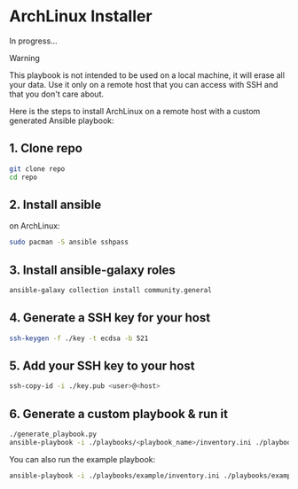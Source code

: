 # ArchLinux Installer

In progress...

> [!WARNING]  
> This playbook is not intended to be used on a local machine, it will erase all your data. Use it only on a remote host that you can access with SSH and that you don't care about.

Here is the steps to install ArchLinux on a remote host with a custom generated Ansible playbook:

## 1. Clone repo

```bash
git clone repo
cd repo
```

## 2. Install ansible

on ArchLinux:

```bash
sudo pacman -S ansible sshpass
```

## 3. Install ansible-galaxy roles

```bash
ansible-galaxy collection install community.general
```

## 4. Generate a SSH key for your host

```bash
ssh-keygen -f ./key -t ecdsa -b 521
```

## 5. Add your SSH key to your host

```bash
ssh-copy-id -i ./key.pub <user>@<host>
```

## 6. Generate a custom playbook & run it

```bash
./generate_playbook.py
ansible-playbook -i ./playbooks/<playbook_name>/inventory.ini ./playbooks/<playbook_name>/playbook.yaml
```

You can also run the example playbook:

```bash
ansible-playbook -i ./playbooks/example/inventory.ini ./playbooks/example/playbook.yaml
```